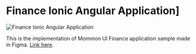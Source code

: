 # Finance Ionic Angular Application]

![Finance Ionic Angular Application](https://user-images.githubusercontent.com/47753684/116434026-e591c700-a7fe-11eb-9945-de8d3aa93774.png)

This is the implementation of Mommon UI Finance application sample made in Figma. [Link here](https://www.figma.com/community/file/903040283112545908).